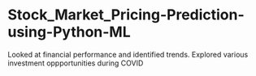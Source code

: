 # Stock_Market_Pricing-Prediction-using-Python-ML
Looked at financial performance and identified trends. Explored various investment oppportunities during COVID
